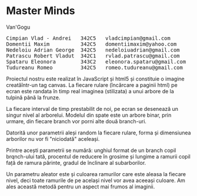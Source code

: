 # Master Minds
Van'Gogu

<pre>
Cimpian Vlad - Andrei   342C5   vladcimpian@gmail.com
Domentii Maxim          342C5   domentiimaxim@yahoo.com
Nedeloiu Adrian George  342C5   nedeloiuadrian@gmail.com
Patrascu Robert Vladut  342C1   rvlad.patrascu@gmail.com
Spataru Eleonora        343C2   eleonora.spataru@gmail.com
Tudureanu Romeo         342C5   romeo.tudureanu@gmail.com
</pre>


Proiectul nostru este realizat în JavaScript și html5 și constituie o imagine creatăîntr-un tag canvas. La fiecare rulare (încărcare a paginii html) pe ecran este randata în timp real imaginea  (stilizata) a unui arbore de la tulpină până la frunze. 

La fiecare interval de timp prestabilit de noi, pe ecran se desenează un singur nivel al arborelui. Modelul din spate este un arbore binar, prin urmare, din fiecare branch vor porni alte două branch-uri. 

Datorită unor parametrii aleși random la fiecare rulare, forma și dimensiunea arborilor nu vor fi "niciodată" aceleași. 

Printre acești parametrii se numără: unghiul format de un branch copil brqnch-ului tată, procentul de reducere în grosime și lungime a ramurii copil față de ramura părinte, gradul de înclinare al subarborilor. 

Un parametru aleator este și culoarea ramurilor care este aleasa la fiecare nivel, deci toate ramurile de pe același nivel vor avea aceeași culoare. Am ales această metodă pentru un aspect mai frumos al imaginii. 
